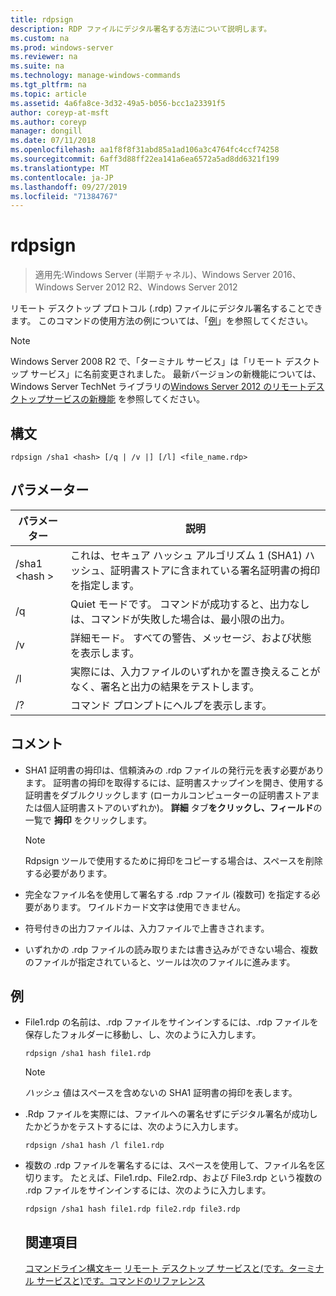 ```yaml
---
title: rdpsign
description: RDP ファイルにデジタル署名する方法について説明します。
ms.custom: na
ms.prod: windows-server
ms.reviewer: na
ms.suite: na
ms.technology: manage-windows-commands
ms.tgt_pltfrm: na
ms.topic: article
ms.assetid: 4a6fa8ce-3d32-49a5-b056-bcc1a23391f5
author: coreyp-at-msft
ms.author: coreyp
manager: dongill
ms.date: 07/11/2018
ms.openlocfilehash: aa1f8f8f31abd85a1ad106a3c4764fc4ccf74258
ms.sourcegitcommit: 6aff3d88ff22ea141a6ea6572a5ad8dd6321f199
ms.translationtype: MT
ms.contentlocale: ja-JP
ms.lasthandoff: 09/27/2019
ms.locfileid: "71384767"
---
```

# <a name="rdpsign"></a>rdpsign

>適用先:Windows Server (半期チャネル)、Windows Server 2016、Windows Server 2012 R2、Windows Server 2012

リモート デスクトップ プロトコル (.rdp) ファイルにデジタル署名することできます。
このコマンドの使用方法の例については、「[例](#BKMK_examples)」を参照してください。

> [!NOTE]
> Windows Server 2008 R2 で、「ターミナル サービス」は「リモート デスクトップ サービス」に名前変更されました。 最新バージョンの新機能については、Windows Server TechNet ライブラリの[Windows Server 2012 のリモートデスクトップサービスの新機能](https://technet.microsoft.com/library/hh831527) を参照してください。

## <a name="syntax"></a>構文
```
rdpsign /sha1 <hash> [/q | /v |] [/l] <file_name.rdp>
```

## <a name="parameters"></a>パラメーター

|パラメーター|説明|
|-------|--------|
|/sha1 \<hash >|これは、セキュア ハッシュ アルゴリズム 1 (SHA1) ハッシュ、証明書ストアに含まれている署名証明書の拇印を指定します。|
|/q|Quiet モードです。 コマンドが成功すると、出力なしは、コマンドが失敗した場合は、最小限の出力。|
|/v|詳細モード。 すべての警告、メッセージ、および状態を表示します。|
|/l|実際には、入力ファイルのいずれかを置き換えることがなく、署名と出力の結果をテストします。|
|/?|コマンド プロンプトにヘルプを表示します。|

## <a name="remarks"></a>コメント
-   SHA1 証明書の拇印は、信頼済みの .rdp ファイルの発行元を表す必要があります。 証明書の拇印を取得するには、証明書スナップインを開き、使用する証明書をダブルクリックします (ローカルコンピューターの証明書ストアまたは個人証明書ストアのいずれか)。 **詳細** タブ**をクリックし、フィールド**の一覧で **拇印** をクリックします。

    > [!NOTE]
    > Rdpsign ツールで使用するために拇印をコピーする場合は、スペースを削除する必要があります。

-   完全なファイル名を使用して署名する .rdp ファイル (複数可) を指定する必要があります。 ワイルドカード文字は使用できません。
-   符号付きの出力ファイルは、入力ファイルで上書きされます。
-   いずれかの .rdp ファイルの読み取りまたは書き込みができない場合、複数のファイルが指定されていると、ツールは次のファイルに進みます。

## <a name="BKMK_examples"></a>例
- File1.rdp の名前は、.rdp ファイルをサインインするには、.rdp ファイルを保存したフォルダーに移動し、し、次のように入力します。
  ```
  rdpsign /sha1 hash file1.rdp
  ```
  > [!NOTE]
  > *ハッシュ* 値はスペースを含めないの SHA1 証明書の拇印を表します。
- .Rdp ファイルを実際には、ファイルへの署名せずにデジタル署名が成功したかどうかをテストするには、次のように入力します。
  ```
  rdpsign /sha1 hash /l file1.rdp
  ```
- 複数の .rdp ファイルを署名するには、スペースを使用して、ファイル名を区切ります。 たとえば、File1.rdp、File2.rdp、および File3.rdp という複数の .rdp ファイルをサインインするには、次のように入力します。
  ```
  rdpsign /sha1 hash file1.rdp file2.rdp file3.rdp
  ```
  ## <a name="see-also"></a>関連項目
  [コマンドライン構文キー](command-line-syntax-key.md)
  [リモート デスクトップ サービスと&#40;です。ターミナル サービスと&#41;です。コマンドのリファレンス](remote-desktop-services-terminal-services-command-reference.md)
